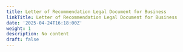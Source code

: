 ```yaml
---
title: Letter of Recommendation Legal Document for Business
linkTitle: Letter of Recommendation Legal Document for Business
date: '2025-04-24T16:18:00Z'
weight: 1
description: No content
draft: false
---
```



